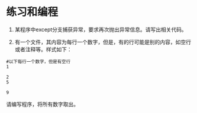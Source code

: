 # 练习和编程

1. 某程序中except分支捕获异常，要求再次抛出异常信息。请写出相关代码。

2. 有一个文件，其内容为每行一个数字，但是，有的行可能是别的内容，如空行或者注释等。样式如下：

```
#以下每行一个数字，但是有空行
1

2
5

9

```

请编写程序，将所有数字取出。


